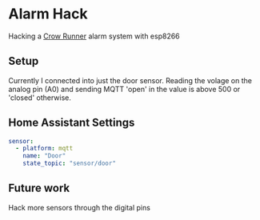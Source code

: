 # Alarm Hack
Hacking a [Crow Runner](http://www.thecrowgroup.com/Products_Systems/runner_8_16/runner_8_16/) alarm system with esp8266

## Setup
Currently I connected into just the door sensor. 
Reading the volage on the analog pin (A0) and sending MQTT 'open' in the value is above 500 or 'closed' otherwise.

## Home Assistant Settings
```YAML
sensor:
  - platform: mqtt
    name: "Door"
    state_topic: "sensor/door" 
```

## Future work
Hack more sensors through the digital pins
